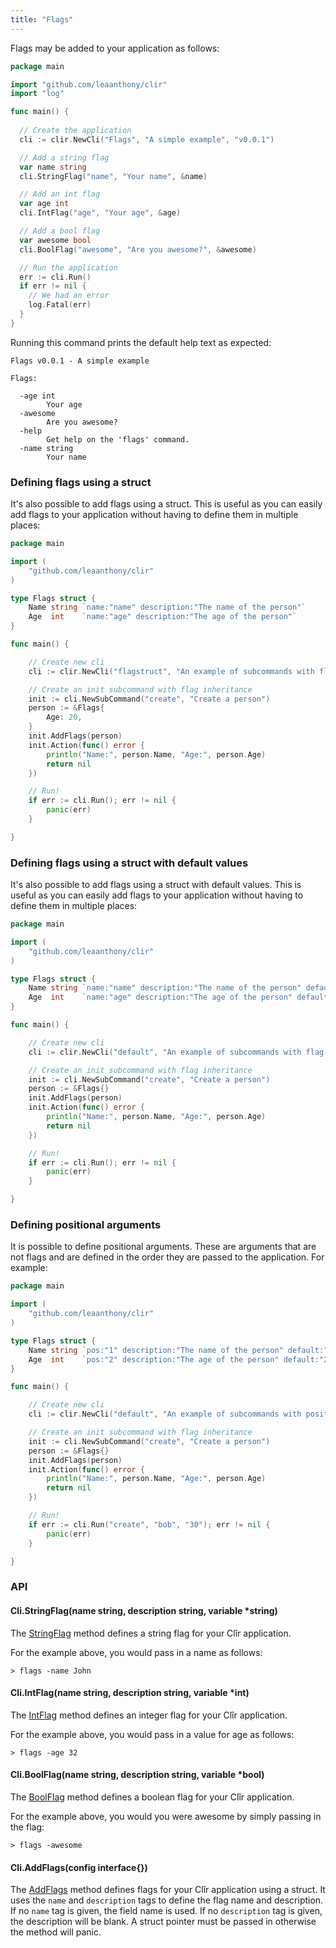 ```yaml
---
title: "Flags"
---
```


Flags may be added to your application as follows:

```go
package main

import "github.com/leaanthony/clir"
import "log"

func main() {
  
  // Create the application
  cli := clir.NewCli("Flags", "A simple example", "v0.0.1")

  // Add a string flag
  var name string
  cli.StringFlag("name", "Your name", &name)

  // Add an int flag
  var age int
  cli.IntFlag("age", "Your age", &age)

  // Add a bool flag
  var awesome bool
  cli.BoolFlag("awesome", "Are you awesome?", &awesome)

  // Run the application
  err := cli.Run()
  if err != nil {
    // We had an error
    log.Fatal(err)
  }
}
```

Running this command prints the default help text as expected:

```shell
Flags v0.0.1 - A simple example

Flags:

  -age int
        Your age
  -awesome
        Are you awesome?
  -help
        Get help on the 'flags' command.
  -name string
        Your name
```

### Defining flags using a struct

It's also possible to add flags using a struct. This is useful as you can easily
add flags to your application without having to define them in multiple places:

```go
package main

import (
	"github.com/leaanthony/clir"
)

type Flags struct {
	Name string `name:"name" description:"The name of the person"`
	Age  int    `name:"age" description:"The age of the person"`
}

func main() {

	// Create new cli
	cli := clir.NewCli("flagstruct", "An example of subcommands with flag inherence", "v0.0.1")

	// Create an init subcommand with flag inheritance
	init := cli.NewSubCommand("create", "Create a person")
	person := &Flags{
		Age: 20,
	}
	init.AddFlags(person)
	init.Action(func() error {
		println("Name:", person.Name, "Age:", person.Age)
		return nil
	})

	// Run!
	if err := cli.Run(); err != nil {
		panic(err)
	}

}
```

### Defining flags using a struct with default values

It's also possible to add flags using a struct with default values. This is useful as you can easily add flags to your application without having to define them in multiple places:

```go
package main

import (
    "github.com/leaanthony/clir"
)

type Flags struct {
    Name string `name:"name" description:"The name of the person" default:"John"`
    Age  int    `name:"age" description:"The age of the person" default:"20"`
}

func main() {

    // Create new cli
    cli := clir.NewCli("default", "An example of subcommands with flag inheritance", "v0.0.1")

    // Create an init subcommand with flag inheritance
    init := cli.NewSubCommand("create", "Create a person")
    person := &Flags{}
    init.AddFlags(person)
    init.Action(func() error {
        println("Name:", person.Name, "Age:", person.Age)
        return nil
    })

    // Run!
    if err := cli.Run(); err != nil {
        panic(err)
    }

}
```

### Defining positional arguments

It is possible to define positional arguments. These are arguments that are not
flags and are defined in the order they are passed to the application. For
example:


```go
package main

import (
    "github.com/leaanthony/clir"
)

type Flags struct {
    Name string `pos:"1" description:"The name of the person" default:"John"`
    Age  int    `pos:"2" description:"The age of the person" default:"20"`
}

func main() {

    // Create new cli
    cli := clir.NewCli("default", "An example of subcommands with positional args", "v0.0.1")

    // Create an init subcommand with flag inheritance
    init := cli.NewSubCommand("create", "Create a person")
    person := &Flags{}
    init.AddFlags(person)
    init.Action(func() error {
        println("Name:", person.Name, "Age:", person.Age)
        return nil
    })

    // Run!
    if err := cli.Run("create", "bob", "30"); err != nil {
        panic(err)
    }

}
```

### API

#### Cli.StringFlag(name string, description string, variable *string)

The [StringFlag](https://godoc.org/github.com/leaanthony/clir#StringFlag) method defines a string flag for your Clîr application. 

For the example above, you would pass in a name as follows:

```shell
> flags -name John
```


#### Cli.IntFlag(name string, description string, variable *int)

The [IntFlag](https://godoc.org/github.com/leaanthony/clir#IntFlag) method defines an integer flag for your Clîr application. 

For the example above, you would pass in a value for age as follows:

```shell
> flags -age 32
```


#### Cli.BoolFlag(name string, description string, variable *bool)

The [BoolFlag](https://godoc.org/github.com/leaanthony/clir#BoolFlag) method defines a boolean flag for your Clîr application. 

For the example above, you would you were awesome by simply passing in the flag:

```shell
> flags -awesome
```

#### Cli.AddFlags(config interface{})

The [AddFlags](https://godoc.org/github.com/leaanthony/clir#AddFlags) method defines flags for your Clîr application 
using a struct. It uses the `name` and `description` tags to define the flag name and description.
If no `name` tag is given, the field name is used. If no `description` tag is given, the description will be blank.
A struct pointer must be passed in otherwise the method will panic.